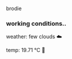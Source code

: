 brodie

<!--weather_start-->
### working conditions..

weather: few clouds ☁️

temp: 19.71 °C 👕

<!--weather_end-->
